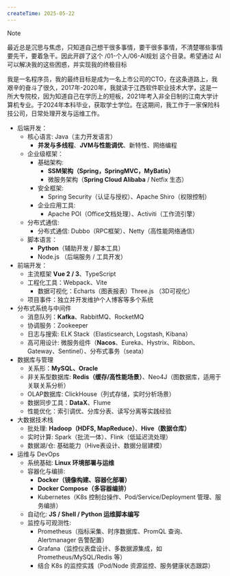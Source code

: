 ```yaml
---
createTime: 2025-05-22
---
```

> [!Note]
>最近总是沉思与焦虑，只知道自己想干很多事情，要干很多事情，不清楚哪些事情要先干，要着急干。因此开辟了这个 /01-个人/06-AI规划 这个目录。希望通过 AI 可以解决我的这些困惑，并实现我的终极目标


我是一名程序员，我的最终目标是成为一名上市公司的CTO，在这条道路上，我艰辛的奋斗了很久，2017年-2020年，我就读于江西软件职业技术大学，这是一所大专院校，因为知道自己在学历上的短板，2021年考入非全日制的江南大学计算机专业。于2024年本科毕业，获取学士学位。在这期间，我工作于一家保险科技公司，日常处理开发与运维工作。

+ 后端开发：
	+ 核心语言: Java（主力开发语言）
		+ **并发与多线程**、**JVM与性能调优**、新特性、网络编程
	+ 企业级框架：
		+ 基础架构:
			+ **SSM架构（Spring，SpringMVC，MyBatis）**
			+ 微服务架构（**Spring Cloud Alibaba** / Netfix 生态）
		+ 安全框架:
			+ Spring Security（认证与授权）、Apache Shiro（权限控制）
		+ 企业应用工具:
			+ Apache POI（Office文档处理）、Activiti（工作流引擎）
	+ 分布式通信:
		+ 分布式通信: Dubbo（RPC框架）、Netty（高性能网络通信）
	+ 脚本语言：
		+ **Python**（辅助开发 / 脚本工具）
		+ Node.js （后端服务 / 工具开发）
+ 前端开发：
	+ 主流框架 **Vue 2 / 3**、TypeScript
	+ 工程化工具：Webpack、Vite
		+ 数据可视化：Echarts（图表报表）Three.js （3D可视化）
	+ 项目事件：独立并开发维护个人博客等多个系统
+ 分布式系统与中间件
	+ 消息队列：**Kafka**、RabbitMQ、RocketMQ
	+ 协调服务：Zookeeper
	+ 日志与搜索: ELK Stack（Elasticsearch, Logstash, Kibana）
	+ 高可用设计: 微服务组件（**Nacos**、Eureka、Hystrix、Ribbon、Gateway、Sentinel）、分布式事务（seata）
+ 数据库与管理
	+ 关系形：**MySQL、Oracle**
	+ 非关系型数据库: **Redis（缓存/高性能场景）**、Neo4J（图数据库，适用于关联关系分析）
	+ OLAP数据库: ClickHouse（列式存储，实时分析场景）
	+ 数据同步工具：**DataX**、Flume
	+ 性能优化：索引调优、分库分表、读写分离等实践经验
+ 大数据技术栈
	+ 批处理: **Hadoop（HDFS, MapReduce）**、**Hive（数据仓库）**
	+ 实时计算: Spark（批流一体）、Flink（低延迟流处理）
	+ 数据湖/仓: 基础能力（Hive表设计、数据分层建模）
+ 运维与 DevOps
	+ 系统基础: **Linux 环境部署与运维**
	+ 容器化与编排:
		+ **Docker（镜像构建、容器化部署）**
		+ **Docker Compose（多容器编排）**
		+ Kubernetes（K8s 控制台操作、Pod/Service/Deployment 管理、服务编排）
	+ 自动化: **JS / Shell / Python 运维脚本编写**
	+ 监控与可观测性:
		+ Prometheus（指标采集、时序数据库、PromQL 查询、Alertmanager 告警配置）
		+ Grafana（监控仪表盘设计、多数据源集成，如 Prometheus/MySQL/Redis 等）
		+ 结合 K8s 的监控实践（Pod/Node 资源监控、服务健康状态跟踪）
